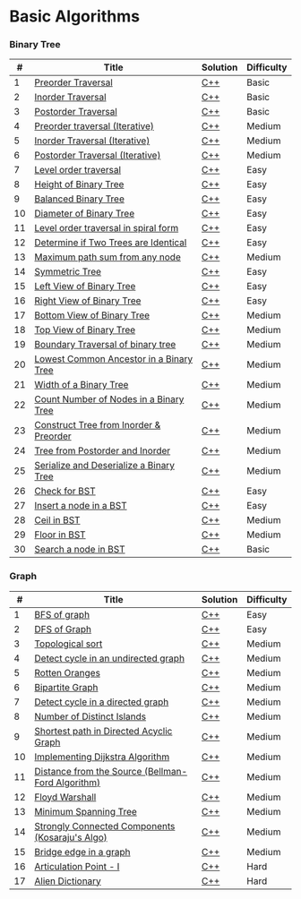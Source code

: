 # Basic Algorithms

### Binary Tree

| # | Title | Solution | Difficulty |
|---| ----- | -------- | ---------- |
|1|[Preorder Traversal](https://practice.geeksforgeeks.org/problems/preorder-traversal/1?utm_source=geeksforgeeks&utm_medium=ml_article_practice_tab&utm_campaign=article_practice_tab) | [C++](./Codes/BinaryTree/PreorderTraversal.cpp)|Basic|
|2|[Inorder Traversal](https://practice.geeksforgeeks.org/problems/inorder-traversal/0) | [C++](./Codes/BinaryTree/inOrder.cpp)|Basic|
|3|[Postorder Traversal](https://practice.geeksforgeeks.org/problems/postorder-traversal/1) | [C++](./Codes/BinaryTree/postOrder.cpp)|Basic|
|4|[Preorder traversal (Iterative)](https://practice.geeksforgeeks.org/problems/preorder-traversal-iterative/1) | [C++](./Codes/BinaryTree/preOrder1.cpp)|Medium|
|5|[Inorder Traversal (Iterative)](https://practice.geeksforgeeks.org/problems/inorder-traversal-iterative/0) | [C++](./Codes/BinaryTree/inOrder1.cpp)|Medium|
|6|[Postorder Traversal (Iterative)](https://practice.geeksforgeeks.org/problems/postorder-traversal-iterative/1) | [C++](./Codes/BinaryTree/postOrder1.cpp)|Medium|
|7|[Level order traversal](https://practice.geeksforgeeks.org/problems/level-order-traversal/1) | [C++](./Codes/BinaryTree/levelOrder1.cpp)|Easy|
|8|[Height of Binary Tree](https://practice.geeksforgeeks.org/problems/height-of-binary-tree/1?utm_source=geeksforgeeks&utm_medium=article_practice_tab&utm_campaign=article_practice_tab) | [C++](./Codes/BinaryTree/heightBt.cpp)|Easy|
|9|[Balanced Binary Tree](https://leetcode.com/problems/balanced-binary-tree/description/) | [C++](./Codes/BinaryTree/isBalanced.cpp)|Easy|
|10|[Diameter of Binary Tree](https://leetcode.com/problems/diameter-of-binary-tree/description/) | [C++](./Codes/BinaryTree/diameterOfBinaryTree.cpp)|Easy|
|11|[Level order traversal in spiral form](https://practice.geeksforgeeks.org/problems/level-order-traversal-in-spiral-form/1?utm_source=geeksforgeeks&utm_medium=article_practice_tab&utm_campaign=article_practice_tab) | [C++](./Codes/BinaryTree/findSpiral.cpp)|Easy|
|12|[Determine if Two Trees are Identical](https://practice.geeksforgeeks.org/problems/determine-if-two-trees-are-identical/1?utm_source=geeksforgeeks&utm_medium=article_practice_tab&utm_campaign=article_practice_tab) | [C++](./Codes/BinaryTree/isIdentical.cpp)|Easy|
|13|[Maximum path sum from any node](https://practice.geeksforgeeks.org/problems/maximum-path-sum-from-any-node/1?utm_source=geeksforgeeks&utm_medium=article_practice_tab&utm_campaign=article_practice_tab) | [C++](./Codes/BinaryTree/findMaxSum.cpp)|Medium|
|14|[Symmetric Tree](https://practice.geeksforgeeks.org/problems/symmetric-tree/1?utm_source=geeksforgeeks&utm_medium=article_practice_tab&utm_campaign=article_practice_tab) | [C++](./Codes/BinaryTree/isSymmetric.cpp)|Easy|
|15|[Left View of Binary Tree](https://practice.geeksforgeeks.org/problems/left-view-of-binary-tree/1?utm_source=geeksforgeeks&utm_medium=ml_article_practice_tab&utm_campaign=article_practice_tab) | [C++](./Codes/BinaryTree/leftView.cpp)|Easy|
|16|[Right View of Binary Tree](https://practice.geeksforgeeks.org/problems/right-view-of-binary-tree/1?utm_source=geeksforgeeks&utm_medium=ml_article_practice_tab&utm_campaign=article_practice_tab) | [C++](./Codes/BinaryTree/rightView.cpp)|Easy|
|17|[Bottom View of Binary Tree](https://practice.geeksforgeeks.org/problems/bottom-view-of-binary-tree/1?utm_source=geeksforgeeks&utm_medium=article_practice_tab&utm_campaign=article_practice_tab) | [C++](./Codes/BinaryTree/bottomView.cpp)|Medium|
|18|[Top View of Binary Tree](https://practice.geeksforgeeks.org/problems/top-view-of-binary-tree/1) | [C++](./Codes/BinaryTree/topView.cpp)|Medium|
|19|[Boundary Traversal of binary tree](https://practice.geeksforgeeks.org/problems/boundary-traversal-of-binary-tree/1?utm_source=geeksforgeeks&utm_medium=article_practice_tab&utm_campaign=article_practice_tab) | [C++](./Codes/BinaryTree/boundary.cpp)|Medium|
|20|[Lowest Common Ancestor in a Binary Tree](https://practice.geeksforgeeks.org/problems/lowest-common-ancestor-in-a-binary-tree/1?utm_source=geeksforgeeks&utm_medium=article_practice_tab&utm_campaign=article_practice_tab) | [C++](./Codes/BinaryTree/lca.cpp)|Medium|
|21|[Width of a Binary Tree](https://leetcode.com/problems/maximum-width-of-binary-tree/) | [C++](./Codes/BinaryTree/widthOfBinaryTree.cpp)|Medium|
|22|[Count Number of Nodes in a Binary Tree](https://practice.geeksforgeeks.org/problems/count-number-of-nodes-in-a-binary-tree/1?utm_source=geeksforgeeks&utm_medium=ml_article_practice_tab&utm_campaign=article_practice_tab) | [C++](./Codes/BinaryTree/countNodes.cpp)|Medium|
|23|[Construct Tree from Inorder & Preorder](https://practice.geeksforgeeks.org/problems/construct-tree-1/1?utm_source=geeksforgeeks&utm_medium=article_practice_tab&utm_campaign=article_practice_tab) | [C++](./Codes/BinaryTree/preToIn.cpp)|Medium|
|24|[Tree from Postorder and Inorder](https://practice.geeksforgeeks.org/problems/tree-from-postorder-and-inorder/1?utm_source=geeksforgeeks&utm_medium=ml_article_practice_tab&utm_campaign=article_practice_tab) | [C++](./Codes/BinaryTree/postToIn.cpp)|Medium|
|25|[Serialize and Deserialize a Binary Tree](https://practice.geeksforgeeks.org/problems/serialize-and-deserialize-a-binary-tree/1?utm_source=geeksforgeeks&utm_medium=article_practice_tab&utm_campaign=article_practice_tab) | [C++](./Codes/BinaryTree/serialize_deserialized.cpp)|Medium|
|26|[Check for BST](https://practice.geeksforgeeks.org/problems/check-for-bst/1?utm_source=geeksforgeeks&utm_medium=article_practice_tab&utm_campaign=article_practice_tab) | [C++](./Codes/BinaryTree/isBST.cpp)|Easy|
|27|[Insert a node in a BST](https://practice.geeksforgeeks.org/problems/insert-a-node-in-a-bst/1?utm_source=geeksforgeeks&utm_medium=ml_article_practice_tab&utm_campaign=article_practice_tab) | [C++](./Codes/BinaryTree/insert.cpp)|Easy|
|28|[Ceil in BST](https://www.geeksforgeeks.org/problems/implementing-ceil-in-bst/1) | [C++](./Codes/BinaryTree/findCeil.cpp)|Medium|
|29|[Floor in BST](https://practice.geeksforgeeks.org/problems/floor-in-bst/1) | [C++](./Codes/BinaryTree/floor.cpp)|Medium|
|30|[Search a node in BST](https://practice.geeksforgeeks.org/problems/search-a-node-in-bst/1?utm_source=geeksforgeeks&utm_medium=ml_article_practice_tab&utm_campaign=article_practice_tab) | [C++](./Codes/BinaryTree/search.cpp)|Basic|















### Graph

| # | Title | Solution | Difficulty |
|---| ----- | -------- | ---------- |
|1|[BFS of graph](https://practice.geeksforgeeks.org/problems/bfs-traversal-of-graph/1) | [C++](./Codes/Graph/bfs.cpp)|Easy|
|2|[DFS of Graph](https://practice.geeksforgeeks.org/problems/depth-first-traversal-for-a-graph/1) | [C++](./Codes/Graph/dfs.cpp)|Easy|
|3|[Topological sort](https://practice.geeksforgeeks.org/problems/topological-sort/1) | [C++](./Codes/Graph/TopologicalSort.cpp)|Medium|
|4|[Detect cycle in an undirected graph](https://practice.geeksforgeeks.org/problems/detect-cycle-in-an-undirected-graph/1) | [C++](./Codes/Graph/detect-cycle-in-an-undirected-graph.cpp)|Medium|
|5|[Rotten Oranges](https://practice.geeksforgeeks.org/problems/rotten-oranges2536/1) | [C++](./Codes/Graph/Rotten_Oranges.cpp)|Medium|
|6|[Bipartite Graph](https://practice.geeksforgeeks.org/problems/bipartite-graph/1) | [C++](./Codes/Graph/Bipartite_Graph.cpp)|Medium|
|7|[Detect cycle in a directed graph](https://practice.geeksforgeeks.org/problems/detect-cycle-in-a-directed-graph/0) | [C++](./Codes/Graph/Detect_cycle_in_directed_graph.cpp)|Medium|
|8|[Number of Distinct Islands](https://practice.geeksforgeeks.org/problems/number-of-distinct-islands/1) | [C++](./Codes/Graph/NumberOfDistinctIslands.cpp)|Medium|
|9|[Shortest path in Directed Acyclic Graph](https://practice.geeksforgeeks.org/problems/shortest-path-in-undirected-graph/1) | [C++](./Codes/Graph/ShortestpathinDirectedAcyclicGraph.cpp)|Medium|
|10|[Implementing Dijkstra Algorithm](https://practice.geeksforgeeks.org/problems/implementing-dijkstra-set-1-adjacency-matrix/1) | [C++](./Codes/Graph/DijkstraAlgorithm.cpp)|Medium|
|11|[Distance from the Source (Bellman-Ford Algorithm)](https://practice.geeksforgeeks.org/problems/distance-from-the-source-bellman-ford-algorithm/1) | [C++](./Codes/Graph/Bellman-FordAlgorithm.cpp)|Medium|
|12|[Floyd Warshall](https://practice.geeksforgeeks.org/problems/implementing-floyd-warshall2042/1) | [C++](./Codes/Graph/FloydWarshall.cpp)|Medium|
|13|[Minimum Spanning Tree](https://practice.geeksforgeeks.org/problems/minimum-spanning-tree/1) | [C++](./Codes/Graph/MinimumSpanningTree.cpp)|Medium|
|14|[Strongly Connected Components (Kosaraju's Algo)](https://practice.geeksforgeeks.org/problems/strongly-connected-components-kosarajus-algo/1) | [C++](./Codes/Graph/kosaraju.cpp)|Medium|
|15|[Bridge edge in a graph](https://practice.geeksforgeeks.org/problems/bridge-edge-in-graph/1) | [C++](./Codes/Graph/isBridge.cpp)|Medium|
|16|[Articulation Point - I](https://practice.geeksforgeeks.org/problems/articulation-point-1/1) | [C++](./Codes/Graph/articulationPoints.cpp)|Hard|
|17|[Alien Dictionary](https://practice.geeksforgeeks.org/problems/alien-dictionary/1) | [C++](./Codes/Graph/AlienDict.cpp)|Hard|
